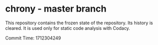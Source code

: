 # chrony - master branch

This repository contains the frozen state of the repository.
Its history is cleared. It is used only for static code
analysis with Codacy.

Commit Time: 1712304249